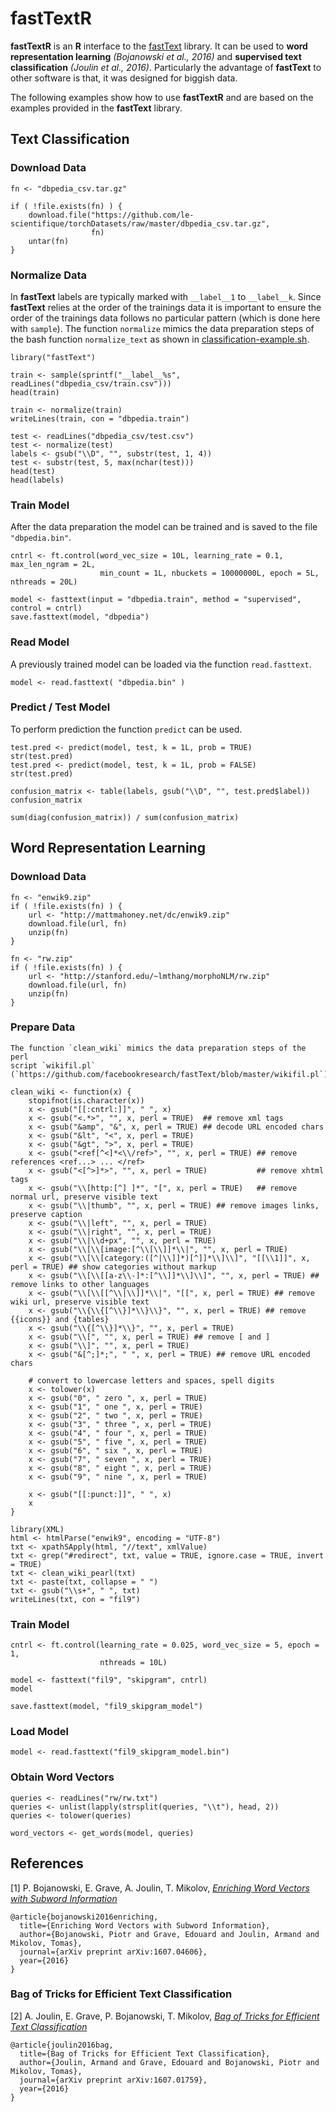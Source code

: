 # fastTextR

**fastTextR** is an **R** interface to the [fastText](https://github.com/facebookresearch/fastText)
library. It can be used to **word representation learning** *(Bojanowski et al., 2016)* and 
**supervised text classification** *(Joulin et al., 2016)*.
Particularly the advantage of **fastText** to other software is that, 
it was designed for biggish data.

The following examples show how to use **fastTextR** and are based on the
examples provided in the **fastText** library.

## Text Classification
### Download Data    
```{r}
fn <- "dbpedia_csv.tar.gz"

if ( !file.exists(fn) ) {
    download.file("https://github.com/le-scientifique/torchDatasets/raw/master/dbpedia_csv.tar.gz",
                  fn)
    untar(fn)
}
```

### Normalize Data
In **fastText** labels are typically marked with `__label__1` to `__label__k`.
Since **fastText** relies at the order of the trainings data it is important
to ensure the order of the trainings data follows no particular pattern
(which is done here with `sample`). The function `normalize` mimics
the data preparation steps of the bash function `normalize_text`
as shown in 
[classification-example.sh](https://github.com/facebookresearch/fastText/blob/master/classification-example.sh).

```{r}
library("fastText")

train <- sample(sprintf("__label__%s", readLines("dbpedia_csv/train.csv")))
head(train)

train <- normalize(train)
writeLines(train, con = "dbpedia.train")

test <- readLines("dbpedia_csv/test.csv")
test <- normalize(test)
labels <- gsub("\\D", "", substr(test, 1, 4))
test <- substr(test, 5, max(nchar(test)))
head(test)
head(labels)
```

### Train Model
After the data preparation the model can be trained and is saved to 
the file `"dbpedia.bin"`.
```{r}
cntrl <- ft.control(word_vec_size = 10L, learning_rate = 0.1, max_len_ngram = 2L, 
                    min_count = 1L, nbuckets = 10000000L, epoch = 5L, nthreads = 20L)

model <- fasttext(input = "dbpedia.train", method = "supervised", control = cntrl)
save.fasttext(model, "dbpedia")
```

### Read Model
A previously trained model can be loaded via the function `read.fasttext`.
```{r}
model <- read.fasttext( "dbpedia.bin" )
```

### Predict / Test Model
To perform prediction the function `predict` can be used.
```{r}
test.pred <- predict(model, test, k = 1L, prob = TRUE)
str(test.pred)
test.pred <- predict(model, test, k = 1L, prob = FALSE)
str(test.pred)

confusion_matrix <- table(labels, gsub("\\D", "", test.pred$label))
confusion_matrix

sum(diag(confusion_matrix)) / sum(confusion_matrix)
```

## Word Representation Learning
### Download Data
```{r}
fn <- "enwik9.zip"
if ( !file.exists(fn) ) {
    url <- "http://mattmahoney.net/dc/enwik9.zip"
    download.file(url, fn)
    unzip(fn)
}

fn <- "rw.zip"
if ( !file.exists(fn) ) {
    url <- "http://stanford.edu/~lmthang/morphoNLM/rw.zip"
    download.file(url, fn)
    unzip(fn)
}
```

### Prepare Data
```{r}
The function `clean_wiki` mimics the data preparation steps of the perl 
script `wikifil.pl` 
(`https://github.com/facebookresearch/fastText/blob/master/wikifil.pl`).

clean_wiki <- function(x) {
    stopifnot(is.character(x))
    x <- gsub("[[:cntrl:]]", " ", x)
    x <- gsub("<.*>", "", x, perl = TRUE)  ## remove xml tags
    x <- gsub("&amp", "&", x, perl = TRUE) ## decode URL encoded chars
    x <- gsub("&lt", "<", x, perl = TRUE)
    x <- gsub("&gt", ">", x, perl = TRUE)
    x <- gsub("<ref[^<]*<\\/ref>", "", x, perl = TRUE) ## remove references <ref...> ... </ref>
    x <- gsub("<[^>]*>", "", x, perl = TRUE)           ## remove xhtml tags
    x <- gsub("\\[http:[^] ]*", "[", x, perl = TRUE)   ## remove normal url, preserve visible text
    x <- gsub("\\|thumb", "", x, perl = TRUE) ## remove images links, preserve caption
    x <- gsub("\\|left", "", x, perl = TRUE)
    x <- gsub("\\|right", "", x, perl = TRUE)
    x <- gsub("\\|\\d+px", "", x, perl = TRUE)
    x <- gsub("\\[\\[image:[^\\[\\]]*\\|", "", x, perl = TRUE)
    x <- gsub("\\[\\[category:([^|\\]]*)[^]]*\\]\\]", "[[\\1]]", x, perl = TRUE) ## show categories without markup
    x <- gsub("\\[\\[[a-z\\-]*:[^\\]]*\\]\\]", "", x, perl = TRUE) ## remove links to other languages
    x <- gsub("\\[\\[[^\\|\\]]*\\|", "[[", x, perl = TRUE) ## remove wiki url, preserve visible text
    x <- gsub("\\{\\{[^\\}]*\\}\\}", "", x, perl = TRUE) ## remove {{icons}} and {tables}
    x <- gsub("\\{[^\\}]*\\}", "", x, perl = TRUE)
    x <- gsub("\\[", "", x, perl = TRUE) ## remove [ and ]
    x <- gsub("\\]", "", x, perl = TRUE)
    x <- gsub("&[^;]*;", " ", x, perl = TRUE) ## remove URL encoded chars

    # convert to lowercase letters and spaces, spell digits
    x <- tolower(x)
    x <- gsub("0", " zero ", x, perl = TRUE)
    x <- gsub("1", " one ", x, perl = TRUE)
    x <- gsub("2", " two ", x, perl = TRUE)
    x <- gsub("3", " three ", x, perl = TRUE)
    x <- gsub("4", " four ", x, perl = TRUE)
    x <- gsub("5", " five ", x, perl = TRUE)
    x <- gsub("6", " six ", x, perl = TRUE)
    x <- gsub("7", " seven ", x, perl = TRUE)
    x <- gsub("8", " eight ", x, perl = TRUE)
    x <- gsub("9", " nine ", x, perl = TRUE)

    x <- gsub("[[:punct:]]", " ", x)
    x
}

library(XML)
html <- htmlParse("enwik9", encoding = "UTF-8")
txt <- xpathSApply(html, "//text", xmlValue) 
txt <- grep("#redirect", txt, value = TRUE, ignore.case = TRUE, invert = TRUE)
txt <- clean_wiki_pearl(txt)
txt <- paste(txt, collapse = " ")
txt <- gsub("\\s+", " ", txt)
writeLines(txt, con = "fil9")
```

### Train Model
```{r}
cntrl <- ft.control(learning_rate = 0.025, word_vec_size = 5, epoch = 1, 
                    nthreads = 10L)

model <- fasttext("fil9", "skipgram", cntrl)
model

save.fasttext(model, "fil9_skipgram_model")
```

### Load Model
```{r}
model <- read.fasttext("fil9_skipgram_model.bin")
```

### Obtain Word Vectors
```{r}
queries <- readLines("rw/rw.txt")
queries <- unlist(lapply(strsplit(queries, "\\t"), head, 2))
queries <- tolower(queries)

word_vectors <- get_words(model, queries)
```

## References

[1] P. Bojanowski, E. Grave, A. Joulin, T. Mikolov, [*Enriching Word Vectors with Subword Information*](https://arxiv.org/abs/1607.04606)

```
@article{bojanowski2016enriching,
  title={Enriching Word Vectors with Subword Information},
  author={Bojanowski, Piotr and Grave, Edouard and Joulin, Armand and Mikolov, Tomas},
  journal={arXiv preprint arXiv:1607.04606},
  year={2016}
}
```

### Bag of Tricks for Efficient Text Classification

[2] A. Joulin, E. Grave, P. Bojanowski, T. Mikolov, [*Bag of Tricks for Efficient Text Classification*](https://arxiv.org/abs/1607.01759)

```
@article{joulin2016bag,
  title={Bag of Tricks for Efficient Text Classification},
  author={Joulin, Armand and Grave, Edouard and Bojanowski, Piotr and Mikolov, Tomas},
  journal={arXiv preprint arXiv:1607.01759},
  year={2016}
}
```

